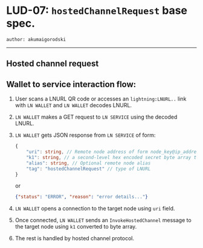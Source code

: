 LUD-07: `hostedChannelRequest` base spec.
=========================================

`author: akumaigorodski`

---

## Hosted channel request

## Wallet to service interaction flow:

1. User scans a LNURL QR code or accesses an `lightning:LNURL..` link with `LN WALLET` and `LN WALLET` decodes LNURL.
2. `LN WALLET` makes a GET request to `LN SERVICE` using the decoded LNURL.
3. `LN WALLET` gets JSON response from `LN SERVICE` of form:

    ```Typescript
    {
    	"uri": string, // Remote node address of form node_key@ip_address:port_number
    	"k1": string, // a second-level hex encoded secret byte array to be used by wallet in `InvokeHostedChannel` message, may be random if Host has no use for it
    	"alias": string, // Optional remote node alias
    	"tag": "hostedChannelRequest" // type of LNURL
    }
    ```
    or

    ```JSON
    {"status": "ERROR", "reason": "error details..."}
    ```
4. `LN WALLET` opens a connection to the target node using `uri` field.
5. Once connected, `LN WALLET` sends an `InvokeHostedChannel` message to the target node using `k1` converted to byte array.
6. The rest is handled by hosted channel protocol.
